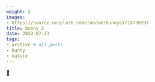 ```yaml
---
weight: 2
images:
- https://source.unsplash.com/random?bunny&1718730297
title: bunny 2
date: 2022-07-23
tags:
- archive # all posts
- bunny
- nature
---
```


🐰